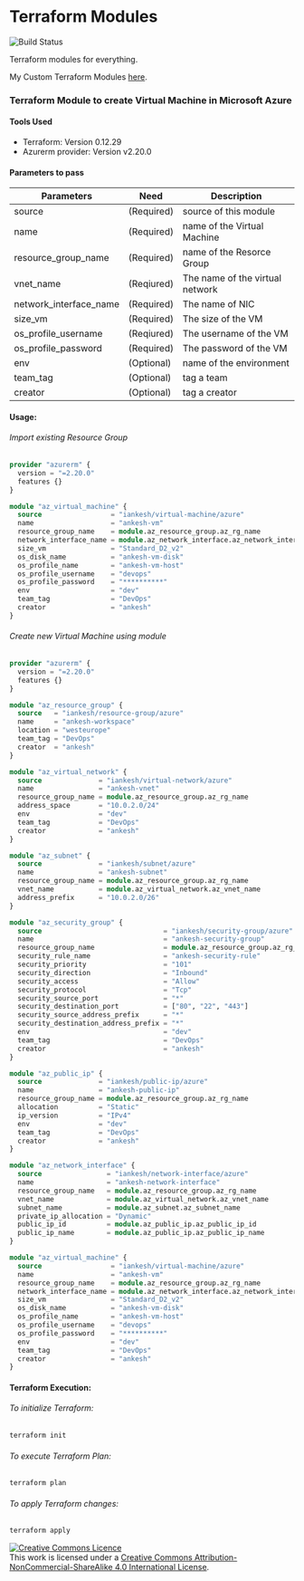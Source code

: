 # Terraform Modules
![Build Status](https://travis-ci.org/joemccann/dillinger.svg?branch=master)

Terraform modules for everything.

My Custom Terraform Modules [here](https://registry.terraform.io/namespaces/iankesh).

### Terraform Module to create Virtual Machine in Microsoft Azure
#### Tools Used
- Terraform: Version 0.12.29
- Azurerm provider: Version v2.20.0

#### Parameters to pass
| Parameters | Need | Description
| ------ | ------ | ------ |
source |(Required)|source of this module
name|(Required)|name of the Virtual Machine
resource_group_name|(Required)|name of the Resorce Group
vnet_name|(Reqiured)|The name of the virtual network
network_interface_name|(Required)|The name of NIC
size_vm|(Required)|The size of the VM
os_profile_username|(Reqiured)|The username of the VM
os_profile_password|(Required)|The password of the VM
env|(Optional)|name of the environment
team_tag|(Optional)|tag a team
creator|(Optional)|tag a creator

#### Usage:
###### Import existing Resource Group
```terraform
provider "azurerm" {
  version = "=2.20.0"
  features {}
}

module "az_virtual_machine" {
  source                 = "iankesh/virtual-machine/azure"
  name                   = "ankesh-vm"
  resource_group_name    = module.az_resource_group.az_rg_name
  network_interface_name = module.az_network_interface.az_network_interface_name
  size_vm                = "Standard_D2_v2"
  os_disk_name           = "ankesh-vm-disk"
  os_profile_name        = "ankesh-vm-host"
  os_profile_username    = "devops"
  os_profile_password    = "**********"
  env                    = "dev"
  team_tag               = "DevOps"
  creator                = "ankesh"
}
```

###### Create new Virtual Machine using module
```terraform
provider "azurerm" {
  version = "=2.20.0"
  features {}
}

module "az_resource_group" {
  source   = "iankesh/resource-group/azure"
  name     = "ankesh-workspace"
  location = "westeurope"
  team_tag = "DevOps"
  creator  = "ankesh"
}

module "az_virtual_network" {
  source              = "iankesh/virtual-network/azure"
  name                = "ankesh-vnet"
  resource_group_name = module.az_resource_group.az_rg_name
  address_space       = "10.0.2.0/24"
  env                 = "dev"
  team_tag            = "DevOps"
  creator             = "ankesh"
}

module "az_subnet" {
  source              = "iankesh/subnet/azure"
  name                = "ankesh-subnet"
  resource_group_name = module.az_resource_group.az_rg_name
  vnet_name           = module.az_virtual_network.az_vnet_name
  address_prefix      = "10.0.2.0/26"
}

module "az_security_group" {
  source                              = "iankesh/security-group/azure"
  name                                = "ankesh-security-group"
  resource_group_name                 = module.az_resource_group.az_rg_name
  security_rule_name                  = "ankesh-security-rule"
  security_priority                   = "101"
  security_direction                  = "Inbound"
  security_access                     = "Allow"
  security_protocol                   = "Tcp"
  security_source_port                = "*"
  security_destination_port           = ["80", "22", "443"]
  security_source_address_prefix      = "*"
  security_destination_address_prefix = "*"
  env                                 = "dev"
  team_tag                            = "DevOps"
  creator                             = "ankesh"
}

module "az_public_ip" {
  source              = "iankesh/public-ip/azure"
  name                = "ankesh-public-ip"
  resource_group_name = module.az_resource_group.az_rg_name
  allocation          = "Static"
  ip_version          = "IPv4"
  env                 = "dev"
  team_tag            = "DevOps"
  creator             = "ankesh"
}

module "az_network_interface" {
  source                = "iankesh/network-interface/azure"
  name                  = "ankesh-network-interface"
  resource_group_name   = module.az_resource_group.az_rg_name
  vnet_name             = module.az_virtual_network.az_vnet_name
  subnet_name           = module.az_subnet.az_subnet_name
  private_ip_allocation = "Dynamic"
  public_ip_id          = module.az_public_ip.az_public_ip_id
  public_ip_name        = module.az_public_ip.az_public_ip_name
}

module "az_virtual_machine" {
  source                 = "iankesh/virtual-machine/azure"
  name                   = "ankesh-vm"
  resource_group_name    = module.az_resource_group.az_rg_name
  network_interface_name = module.az_network_interface.az_network_interface_name
  size_vm                = "Standard_D2_v2"
  os_disk_name           = "ankesh-vm-disk"
  os_profile_name        = "ankesh-vm-host"
  os_profile_username    = "devops"
  os_profile_password    = "**********"
  env                    = "dev"
  team_tag               = "DevOps"
  creator                = "ankesh"
}
```

#### Terraform Execution:
###### To initialize Terraform:
```sh
terraform init
```

###### To execute Terraform Plan:
```sh
terraform plan
```

###### To apply Terraform changes:
```sh
terraform apply
```

<a rel="license" href="http://creativecommons.org/licenses/by-nc-sa/4.0/"><img alt="Creative Commons Licence" style="border-width:0" src="https://i.creativecommons.org/l/by-nc-sa/4.0/88x31.png" /></a><br />This work is licensed under a <a rel="license" href="http://creativecommons.org/licenses/by-nc-sa/4.0/">Creative Commons Attribution-NonCommercial-ShareAlike 4.0 International License</a>.
